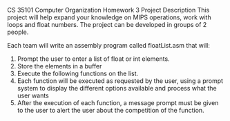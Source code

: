 CS 35101 Computer Organization
Homework 3
Project Description
This project will help expand your knowledge on MIPS operations, work with loops
and float numbers.
The project can be developed in groups of 2 people.

Each team will write an assembly program called floatList.asm that will:
1. Prompt the user to enter a list of float or int elements.
2. Store the elements in a buffer
3. Execute the following functions on the list.
4. Each function will be executed as requested by the user, using a prompt system to display the different options available and process what the user wants
5. After the execution of each function, a message prompt must be given to the user to alert the user about the competition of the function.
